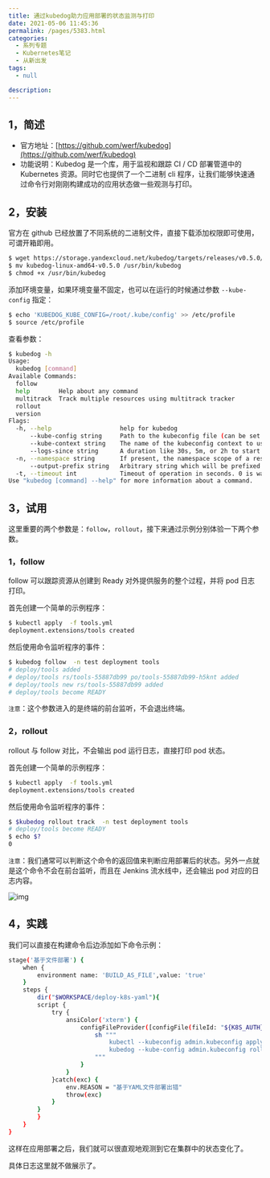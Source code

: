 ```yaml
---
title: 通过kubedog助力应用部署的状态监测与打印
date: 2021-05-06 11:45:36
permalink: /pages/5383.html
categories:
  - 系列专题
  - Kubernetes笔记
  - 从新出发
tags:
  - null

description:
---
```


## 1，简述



- 官方地址：[https://github.com/werf/kubedog](https://github.com/werf/kubedog)
- 功能说明：Kubedog 是一个库，用于监视和跟踪 CI / CD 部署管道中的 Kubernetes 资源。同时它也提供了一个二进制 cli 程序，让我们能够快速通过命令行对刚刚构建成功的应用状态做一些观测与打印。



## 2，安装



官方在 github 已经放置了不同系统的二进制文件，直接下载添加权限即可使用，可谓开箱即用。



```sh
$ wget https://storage.yandexcloud.net/kubedog/targets/releases/v0.5.0/kubedog-linux-amd64-v0.5.0
$ mv kubedog-linux-amd64-v0.5.0 /usr/bin/kubedog
$ chmod +x /usr/bin/kubedog
```



添加环境变量，如果环境变量不固定，也可以在运行的时候通过参数 `--kube-config` 指定：



```sh
$ echo 'KUBEDOG_KUBE_CONFIG=/root/.kube/config' >> /etc/profile
$ source /etc/profile
```



查看参数：



```sh
$ kubedog -h
Usage:
  kubedog [command]
Available Commands:
  follow
  help        Help about any command
  multitrack  Track multiple resources using multitrack tracker
  rollout
  version
Flags:
  -h, --help                   help for kubedog
      --kube-config string     Path to the kubeconfig file (can be set with $KUBEDOG_KUBE_CONFIG).
      --kube-context string    The name of the kubeconfig context to use (can be set with $KUBEDOG_KUBE_CONTEXT).
      --logs-since string      A duration like 30s, 5m, or 2h to start log records from the past. 'all' to show all logs and 'now' to display only new records (default). (default "now")
  -n, --namespace string       If present, the namespace scope of a resource. (default "default")
      --output-prefix string   Arbitrary string which will be prefixed to kubedog output.
  -t, --timeout int            Timeout of operation in seconds. 0 is wait forever. Default is 0. (default -1)
Use "kubedog [command] --help" for more information about a command.
```



## 3，试用



这里重要的两个参数是：`follow`，`rollout`，接下来通过示例分别体验一下两个参数。



### 1，follow



follow 可以跟踪资源从创建到 Ready 对外提供服务的整个过程，并将 pod 日志打印。



首先创建一个简单的示例程序：



```sh
$ kubectl apply  -f tools.yml
deployment.extensions/tools created
```



然后使用命令监听程序的事件：



```sh
$ kubedog follow  -n test deployment tools
# deploy/tools added
# deploy/tools rs/tools-55887db99 po/tools-55887db99-h5knt added
# deploy/tools new rs/tools-55887db99 added
# deploy/tools become READY
```



`注意`：这个参数进入的是终端的前台监听，不会退出终端。



### 2，rollout



rollout 与 follow 对比，不会输出 pod 运行日志，直接打印 pod 状态。



首先创建一个简单的示例程序：



```sh
$ kubectl apply  -f tools.yml
deployment.extensions/tools created
```



然后使用命令监听程序的事件：



```sh
$ $kubedog rollout track  -n test deployment tools
# deploy/tools become READY
$ echo $?
0
```



`注意`：我们通常可以判断这个命令的返回值来判断应用部署后的状态。另外一点就是这个命令不会在前台监听，而且在 Jenkins 流水线中，还会输出 pod 对应的日志内容。





![img](http://t.eryajf.net/imgs/2021/09/c837eb9cb6e5aca1.jpg)





## 4，实践



我们可以直接在构建命令后边添加如下命令示例：



```sh
stage('基于文件部署') {
    when {
        environment name: 'BUILD_AS_FILE',value: 'true'
    }
    steps {
        dir("$WORKSPACE/deploy-k8s-yaml"){
        script {
            try {
                ansiColor('xterm') {
                    configFileProvider([configFile(fileId: "${K8S_AUTH}", targetLocation: "admin.kubeconfig")]){
                        sh """
                            kubectl --kubeconfig admin.kubeconfig apply -f $WORKSPACE/deploy-k8s-yaml/${YAML_PATH}/${SERVICE_NAME}.yaml
                            kubedog --kube-config admin.kubeconfig rollout track -n ${DEPLOY_ENV} deployment ${SERVICE_NAME}
                        """
                    }
                }
            }catch(exc) {
                env.REASON = "基于YAML文件部署出错"
                throw(exc)
            }
        }
        }
    }
}
```



这样在应用部署之后，我们就可以很直观地观测到它在集群中的状态变化了。



具体日志这里就不做展示了。
